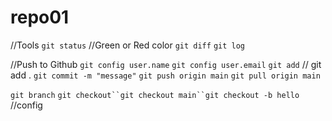 # repo01

//Tools
`git status`
//Green or Red color
`git diff`
`git log`

//Push to Github
`git config user.name`
`git config user.email`
`git add`
// git add .
`git commit -m "message"`
`git push origin main`
`git pull origin main`

`git branch`
` git checkout``git checkout main``git checkout -b hello `
//config

